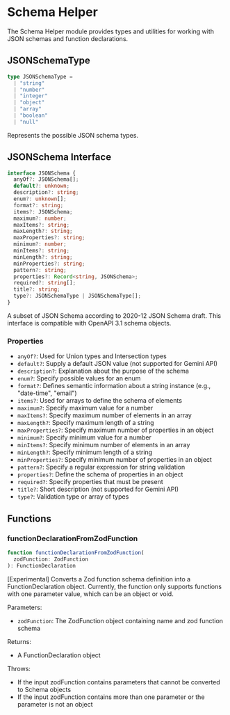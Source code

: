 # Schema Helper

The Schema Helper module provides types and utilities for working with JSON schemas and function declarations.

## JSONSchemaType

```typescript
type JSONSchemaType =
  | "string"
  | "number"
  | "integer"
  | "object"
  | "array"
  | "boolean"
  | "null"
```

Represents the possible JSON schema types.

## JSONSchema Interface

```typescript
interface JSONSchema {
  anyOf?: JSONSchema[];
  default?: unknown;
  description?: string;
  enum?: unknown[];
  format?: string;
  items?: JSONSchema;
  maximum?: number;
  maxItems?: string;
  maxLength?: string;
  maxProperties?: string;
  minimum?: number;
  minItems?: string;
  minLength?: string;
  minProperties?: string;
  pattern?: string;
  properties?: Record<string, JSONSchema>;
  required?: string[];
  title?: string;
  type?: JSONSchemaType | JSONSchemaType[];
}
```

A subset of JSON Schema according to 2020-12 JSON Schema draft. This interface is compatible with OpenAPI 3.1 schema objects.

### Properties

- `anyOf?`: Used for Union types and Intersection types
- `default?`: Supply a default JSON value (not supported for Gemini API)
- `description?`: Explanation about the purpose of the schema
- `enum?`: Specify possible values for an enum
- `format?`: Defines semantic information about a string instance (e.g., "date-time", "email")
- `items?`: Used for arrays to define the schema of elements
- `maximum?`: Specify maximum value for a number
- `maxItems?`: Specify maximum number of elements in an array
- `maxLength?`: Specify maximum length of a string
- `maxProperties?`: Specify maximum number of properties in an object
- `minimum?`: Specify minimum value for a number
- `minItems?`: Specify minimum number of elements in an array
- `minLength?`: Specify minimum length of a string
- `minProperties?`: Specify minimum number of properties in an object
- `pattern?`: Specify a regular expression for string validation
- `properties?`: Define the schema of properties in an object
- `required?`: Specify properties that must be present
- `title?`: Short description (not supported for Gemini API)
- `type?`: Validation type or array of types

## Functions

### functionDeclarationFromZodFunction

```typescript
function functionDeclarationFromZodFunction(
  zodFunction: ZodFunction
): FunctionDeclaration
```

[Experimental] Converts a Zod function schema definition into a FunctionDeclaration object. Currently, the function only supports functions with one parameter value, which can be an object or void.

Parameters:
- `zodFunction`: The ZodFunction object containing name and zod function schema

Returns:
- A FunctionDeclaration object

Throws:
- If the input zodFunction contains parameters that cannot be converted to Schema objects
- If the input zodFunction contains more than one parameter or the parameter is not an object